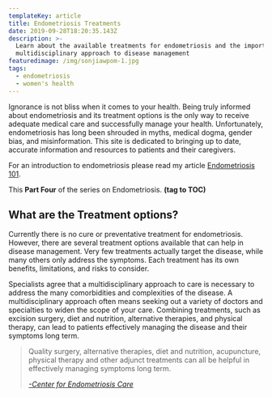 ```yaml
---
templateKey: article
title: Endometriosis Treatments
date: 2019-09-28T18:20:35.143Z
description: >-
  Learn about the available treatments for endometriosis and the importance of a
  multidisciplinary approach to disease management 
featuredimage: /img/sonjiawpom-1.jpg
tags:
  - endometriosis
  - women's health
---
```

Ignorance is not bliss when it comes to your health. Being truly informed about endometriosis and its treatment options is the only way to receive adequate medical care and successfully manage your health. Unfortunately, endometriosis has long been shrouded in myths, medical dogma, gender bias, and misinformation. This site is dedicated to bringing up to date, accurate information and resources to patients and their caregivers.

For an introduction to endometriosis please read my article [Endometriosis 101](/articles/2019-08-21-endometriosis/).

This **Part Four** of the series on Endometriosis. **(tag to TOC)**

<h2>What are the Treatment options?</h2>

Currently there is no cure or preventative treatment for endometriosis. However, there are several treatment options available that can help in disease management. Very few treatments actually target the disease, while many others only address the symptoms.  Each treatment has its own benefits, limitations, and risks to consider. 

Specialists agree that a multidisciplinary approach to care is necessary to address the many comorbidities and complexities of the disease. A multidisciplinary approach often means seeking out a variety of doctors and specialties to widen the scope of your care. Combining treatments, such as excision surgery, diet and nutrition, alternative therapies, and physical therapy, can lead to patients effectively managing the disease and their symptoms long term. 

<blockquote class=”blockquote”>Quality surgery, alternative therapies, diet and nutrition, acupuncture, physical therapy and other adjunct treatments can all be helpful in effectively managing symptoms long term. 

<cite><a href="http://centerforendo.com/endometriosis-understanding-a-complex-disease" target="_blank" rel="noopener noreferrer">-Center for Endometriosis Care</a></cite>

</blockquote>
